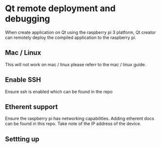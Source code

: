 # Qt remote deployment and debugging
When create application on Qt using the raspberry pi 3 platform, Qt creator can remotely deploy the compiled application to the raspberry pi.

## Mac / Linux
This will not work on mac / linux please referr to the mac / linux guide.

## Enable SSH
Ensure ssh is enabled which can be found in the repo

## Etherent support
Ensure the raspberry pi has networking capabilities. Adding etherent docs can be found in this repo.
Take note of the IP address of the device.

## Settting up
